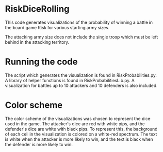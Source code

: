 # RiskDiceRolling
This code generates visualizations of the probability of winning a battle in the board game Risk for various starting army sizes.

The attacking army size does not include the single troop which must be left behind in the attacking territory.

# Running the code
The script which generates the visualization is found in RiskProbabilities.py. A library of helper functions is found in RiskProbabilitiesLib.py. A visualization for battles up to 10 attackers and 10 defenders is also included.

# Color scheme
The color scheme of the visualizations was chosen to represent the dice used in the game. The attacker's dice are red with white pips, and the defender's dice are white with black pips. To represent this, the background of each cell in the visualization is colored on a white-red spectrum. The text is white when the attacker is more likely to win, and the text is black when the defender is more likely to win.